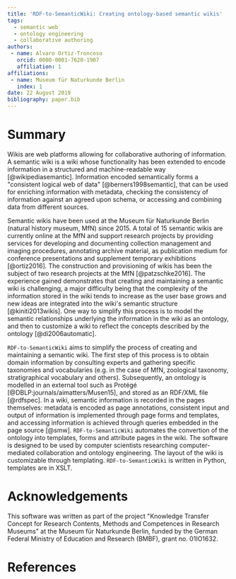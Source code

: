 ```yaml
---
title: 'RDF-to-SemanticWiki: Creating ontology-based semantic wikis'
tags:
  - semantic web
  - ontology engineering
  - collaborative authoring
authors:
 - name: Alvaro Ortiz-Troncoso
   orcid: 0000-0001-7620-1907
   affiliation: 1
affiliations:
 - name: Museum für Naturkunde Berlin
   index: 1
date: 22 August 2019
bibliography: paper.bib
---
```


# Summary

Wikis are web platforms allowing for collaborative authoring of information. A semantic wiki is a wiki whose functionality has been extended to encode information in a structured and machine-readable way [@wikipediasemantic]. Information encoded semantically forms a "consistent logical web of data" [@berners1998semantic], that can be used for enriching information with metadata, checking the consistency of information against an agreed upon schema, or accessing and combining data from different sources. 

Semantic wikis have been used at the Museum für Naturkunde Berlin (natural history museum, MfN) since 2015. A total of 15 semantic wikis are currently online at the MfN and support research projects by providing services for developing and documenting collection management and imaging procedures, annotating archive material, as publication medium for conference presentations and supplement temporary exhibitions [@ortiz2016]. The construction and provisioning of wikis has been the subject of two research projects at the MfN [@patzschke2016]. The experience gained demonstrates that creating and maintaining a semantic wiki is challenging, a major difficulty being that the complexity of the information stored in the wiki tends to increase as the user base grows and new ideas are integrated into the wiki's semantic structure [@kiniti2013wikis]. One way to simplify this process is to model the semantic relationships underlying the information in the wiki as an ontology, and then to customize a wiki to reflect the concepts described by the ontology [@di2006automatic]. 

``RDF-to-SemanticWiki`` aims to simplify the process of creating and maintaining a semantic wiki. The first step of this process is to obtain domain information by consulting experts and gathering specific taxonomies and vocabularies (e.g. in the case of MfN, zoological taxonomy, stratigraphical vocabulary and others). Subsequently, an ontology is modelled in an external tool such as Protégé [@DBLP:journals/aimatters/Musen15], and stored as an RDF/XML file [@rdfspec]. In a wiki, semantic information is recorded in the pages themselves: metadata is encoded as page annotations, consistent input and output of information is implemented through page forms and templates, and accessing information is achieved through queries embedded in the page source [@smw]. ``RDF-to-SemanticWiki`` automates the convertion of the ontology into templates, forms and attribute pages in the wiki. The software is designed to be used by computer scientists researching computer-mediated collaboration and ontology engineering. The layout of the wiki is customizable through templating. ``RDF-to-SemanticWiki`` is written in Python, templates are in XSLT.

# Acknowledgements
This software was written as part of the project "Knowledge Transfer Concept for Research Contents, Methods and Competences in Research Museums" at the Museum für Naturkunde Berlin, funded by the German Federal Ministry of Education and Research (BMBF), grant no. 01IO1632.

# References
